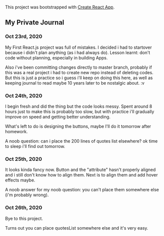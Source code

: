 This project was bootstrapped with [Create React App](https://github.com/facebook/create-react-app).

<h2>My Private Journal</h2>

<h3>Oct 23rd, 2020</h3>

My First React.js project was full of mistakes. I decided i had to startover because i didn't plan anything (as i had always do). Lesson learnt: don't code without planning, especially in building Apps.

Also i've been committing changes directly to master branch, probably if this was a real project i had to create new repo instead of deleting codes. But this is just a practice so i guess i'll keep on doing this here, as well as keeping journal to read maybe 10 years later to be nostalgic about. :v

<h3>Oct 24th, 2020</h3>

I begin fresh and did the thing but the code looks messy. Spent around 8 hours just to make this is probably too slow, but with practice i'll gradually improve on speed and getting better understanding. 

What's left to do is designing the buttons, maybe I'll do it tomorrow after homework.

A noob question: can i place the 200 lines of quotes list elsewhere? ok time to sleep i'll find out tomorrow.

<h3>Oct 25th, 2020</h3>

It looks kinda fancy now. Button and the "<a>attribute</a>" hasn't properly aligned and i still don't know how to align them. Next is to align them and add hover effects maybe.

A noob answer for my noob question: you can't place them somewhere else (i'm probably wrong).

<h3>Oct 26th, 2020</h3>

Bye to this project.

Turns out you can place quotesList somewhere else and it's very easy.